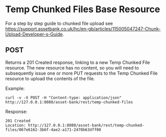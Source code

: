 # Temp Chunked Files Base Resource
For a step by step guide to chunked file upload see https://support.assetbank.co.uk/hc/en-gb/articles/115005047247-Chunk-Upload-Developer-s-Guide.
## POST
Returns a 201 Created response, linking to a new Temp Chunked File resource.  The new resource has no content, so you will need to subsequently issue one or more PUT requests to the Temp Chunked File resource to upload the contents of the file.

Example:
```
curl -v -X POST -H "Content-type: application/json" http://127.0.0.1:8080/asset-bank/rest/temp-chunked-files
```

Response:  
```
201 Created
Location: http://127.0.0.1:8080/asset-bank/rest/temp-chunked-files/067e6162-3b6f-4ae2-a171-2470b63dff00
```
